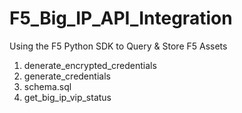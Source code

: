 # F5_Big_IP_API_Integration
Using the F5 Python SDK to Query &amp; Store F5 Assets
1. denerate_encrypted_credentials
2. generate_credentials
3. schema.sql 
4. get_big_ip_vip_status

